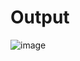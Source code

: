 
# Output
![image](https://github.com/roboworks0/desktop_final/assets/37713845/08fe3564-f52b-48d6-9ebd-896a3b1b25fd)


